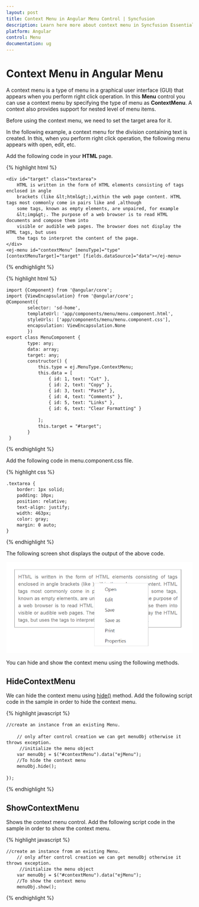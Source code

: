 ```yaml
---
layout: post
title: Context Menu in Angular Menu Control | Syncfusion
description: Learn here more about context menu in Syncfusion Essential Angular Menu control, its elements, and more.
platform: Angular
control: Menu
documentation: ug
---
```


# Context Menu in Angular Menu

A context menu is a type of menu in a graphical user interface (GUI) that appears when you perform right click operation. In this **Menu** control you can use a context menu by specifying the type of menu as **ContextMenu**. A context also provides support for nested level of menu items.

Before using the context menu, we need to set the target area for it. 

In the following example, a context menu for the division containing text is created. In this, when you perform right click operation, the following menu appears with open, edit, etc.

Add the following code in your **HTML** page.

{% highlight html %}

    <div id="target" class="textarea">
        HTML is written in the form of HTML elements consisting of tags enclosed in angle
        brackets (like &lt;html&gt;),within the web page content. HTML tags most commonly come in pairs like and ,although
        some tags, known as empty elements, are unpaired, for example
        &lt;img&gt;. The purpose of a web browser is to read HTML documents and compose them into
        visible or audible web pages. The browser does not display the HTML tags, but uses
        the tags to interpret the content of the page.
    </div>
	<ej-menu id="contextMenu" [menuType]="type" [contextMenuTarget]="target" [fields.dataSource]="data"></ej-menu>

{% endhighlight %}

{% highlight html %}

    import {Component} from '@angular/core';
    import {ViewEncapsulation} from '@angular/core'; 
    @Component({
            selector: 'sd-home',
            templateUrl: 'app/components/menu/menu.component.html',
            styleUrls: ['app/components/menu/menu.component.css'],
            encapsulation: ViewEncapsulation.None 
            })
    export class MenuComponent {
            type: any;
            data: array;
            target: any;
            constructor() {
                this.type = ej.MenuType.ContextMenu;
                this.data = [
                    { id: 1, text: "Cut" },
                    { id: 2, text: "Copy" },
                    { id: 3, text: "Paste" },
                    { id: 4, text: "Comments" },
                    { id: 5, text: "Links" },
                    { id: 6, text: "Clear Formatting" }

                ];
                this.target = "#target";
            }
     }

{% endhighlight %}

Add the following code in menu.component.css file.

{% highlight css %}

    .textarea {
        border: 1px solid;
        padding: 10px;
        position: relative;
        text-align: justify;
        width: 463px;
        color: gray;
        margin: 0 auto;
    }

{% endhighlight %}

The following screen shot displays the output of the above code.

![](Context-Menu_images/Context-Menu_img1.png) 

You can hide and show the context menu using the following methods.

## HideContextMenu

We can hide the context menu using [hide()](https://help.syncfusion.com/api/js/ejmenu#methods:hide) method. Add the following script code in the sample in order to hide the context menu.

{% highlight javascript %}

    //create an instance from an existing Menu.

        // only after control creation we can get menuObj otherwise it throws exception.
         //initialize the menu object
        var menuObj = $("#contextMenu").data("ejMenu");
        //To hide the context menu
        menuObj.hide();

    });

{% endhighlight %}

## ShowContextMenu

Shows the context menu control. Add the following script code in the sample in order to show the context menu.

{% highlight javascript %}

    //create an instance from an existing Menu.
        // only after control creation we can get menuObj otherwise it throws exception.
         //initialize the menu object
        var menuObj = $("#contextMenu").data("ejMenu");
        //To show the context menu
        menuObj.show();

{% endhighlight %}